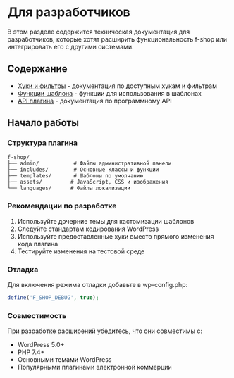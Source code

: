 # Для разработчиков

В этом разделе содержится техническая документация для разработчиков, которые хотят расширить функциональность f-shop или интегрировать его с другими системами.

## Содержание

- [Хуки и фильтры](hooks.md) - документация по доступным хукам и фильтрам
- [Функции шаблона](template-functions.md) - функции для использования в шаблонах
- [API плагина](api.md) - документация по программному API

## Начало работы

### Структура плагина

```
f-shop/
├── admin/           # Файлы административной панели
├── includes/        # Основные классы и функции
├── templates/       # Шаблоны по умолчанию
├── assets/         # JavaScript, CSS и изображения
└── languages/      # Файлы локализации
```

### Рекомендации по разработке

1. Используйте дочерние темы для кастомизации шаблонов
2. Следуйте стандартам кодирования WordPress
3. Используйте предоставленные хуки вместо прямого изменения кода плагина
4. Тестируйте изменения на тестовой среде

### Отладка

Для включения режима отладки добавьте в wp-config.php:

```php
define('F_SHOP_DEBUG', true);
```

### Совместимость

При разработке расширений убедитесь, что они совместимы с:

- WordPress 5.0+
- PHP 7.4+
- Основными темами WordPress
- Популярными плагинами электронной коммерции
